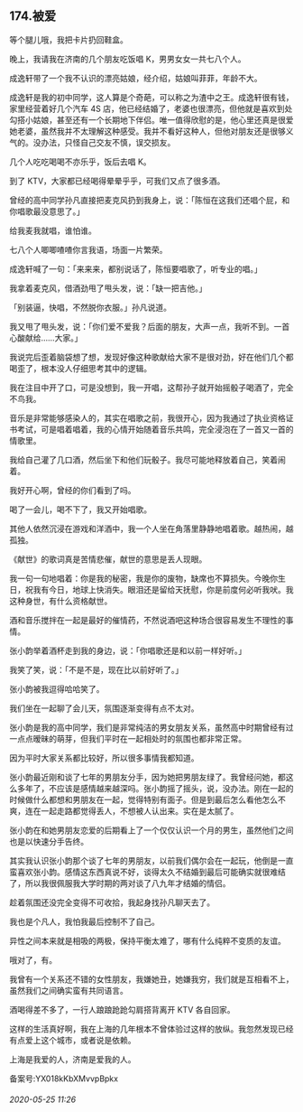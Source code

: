 ## 174.被爱
等个腿儿哦，我把卡片扔回鞋盒。


晚上，我请我在济南的几个朋友吃饭唱 K，男男女女一共七八个人。


成逸轩带了一个我不认识的漂亮姑娘，经介绍，姑娘叫菲菲，年龄不大。


成逸轩是我的初中同学，这人算是个奇葩，可以称之为渣中之王。成逸轩很有钱，家里经营着好几个汽车 4S 店，他已经结婚了，老婆也很漂亮，但他就是喜欢到处勾搭小姑娘，甚至还有一个长期地下伴侣。唯一值得欣慰的是，他心里还真是很爱她老婆，虽然我并不太理解这种感受。我并不看好这种人，但他对朋友还是很够义气的。没办法，只怪自己交友不慎，误交损友。


几个人吃吃喝喝不亦乐乎，饭后去唱 K。


到了 KTV，大家都已经喝得晕晕乎乎，可我们又点了很多酒。


曾经的高中同学孙凡直接把麦克风扔到我身上，说：「陈恒在这我们还唱个屁，和你唱歌最没意思了。」


给我麦我就唱，谁怕谁。


七八个人唧唧喳喳你言我语，场面一片繁荣。


成逸轩喊了一句：「来来来，都别说话了，陈恒要唱歌了，听专业的唱。」


我拿着麦克风，借酒劲甩了甩头发，说：「缺一把吉他。」


「别装逼，快唱，不然脱你衣服。」孙凡说道。


我又甩了甩头发，说：「你们爱不爱我？后面的朋友，大声一点，我听不到。一首心酸献给……大家。」


我说完后歪着脑袋想了想，发现好像这种歌献给大家不是很对劲，好在他们几个都喝歪了，根本没人仔细思考其中的逻辑。


我在注目中开了口，可是没想到，我一开唱，这帮孙子就开始摇骰子喝酒了，完全不鸟我。


音乐是非常能够感染人的，其实在唱歌之前，我很开心，因为我通过了执业资格证书考试，可是唱着唱着，我的心情开始随着音乐共鸣，完全浸泡在了一首又一首的情歌里。


我给自己灌了几口酒，然后坐下和他们玩骰子。我尽可能地释放着自己，笑着闹着。


我好开心啊，曾经的你们看到了吗。


喝了一会儿，喝不下了，我又开始唱歌。


其他人依然沉浸在游戏和洋酒中，我一个人坐在角落里静静地唱着歌。越热闹，越孤独。


《献世》的歌词真是苦情悲催，献世的意思是丢人现眼。


我一句一句地唱着：你是我的秘密，我是你的废物，缺席也不算损失。今晚你生日，祝我有今日，地球上快消失。眼泪还是留给天抚慰，你是前度何必听我吠。我这种身世，有什么资格献世。


酒和音乐搅拌在一起是最好的催情药，不然说酒吧这种场合很容易发生不理性的事情。


张小韵举着酒杯走到我的身边，说：「你唱歌还是和以前一样好听。」


我笑了笑，说：「不是不是，现在比以前好听了。」


张小韵被我逗得哈哈笑了。


我们坐在一起聊了会儿天，氛围逐渐变得有点不太对。


张小韵是我的高中同学，我们是非常纯洁的男女朋友关系，虽然高中时期曾经有过一点点暧昧的萌芽，但我们平时在一起相处时的氛围也都非常正常。


因为平时大家关系都比较好，所以很多事情我都知道。


张小韵最近刚和谈了七年的男朋友分手，因为她把男朋友绿了。我曾经问她，都这么多年了，不应该是感情越来越深吗。张小韵摇了摇头，说，没办法。刚在一起的时候做什么都想和男朋友在一起，觉得特别有面子。但是到最后怎么看他怎么不爽，连在一起走路都觉得丢人，不想被人认出来。实在是太腻了。


张小韵在和她男朋友恋爱的后期看上了一个仅仅认识一个月的男生，虽然他们之间也是以快速分手告终。


其实我认识张小韵那个谈了七年的男朋友，以前我们偶尔会在一起玩，他倒是一直蛮喜欢张小韵。感情这东西真说不好，谈得太久不结婚到最后可能确实就很难结了，所以我很佩服我大学时期的两对谈了八九年才结婚的情侣。


趁着氛围还没完全变得不可收拾，我起身找孙凡聊天去了。


我也是个凡人，我怕我最后控制不了自己。


异性之间本来就是相吸的两极，保持平衡太难了，哪有什么纯粹不变质的友谊。


哦对了，有。


我曾有一个关系还不错的女性朋友，我嫌她丑，她嫌我穷，我们就是互相看不上，虽然我们之间确实蛮有共同语言。


酒喝得差不多了，一行人踉踉跄跄勾肩搭背离开 KTV 各自回家。


这样的生活真好啊，我在上海的几年根本不曾体验过这样的放纵。我忽然发现已经有点爱上这个城市，或者说是依赖。


上海是我爱的人，济南是爱我的人。


备案号:YX018kKbXMvvpBpkx


###### 2020-05-25 11:26
